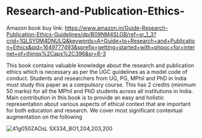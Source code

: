 # Research-and-Publication-Ethics-

Amazon book buy link: https://www.amazon.in/Guide-Research-Publication-Ethics-Guidelines/dp/B09NM4SLGB/ref=sr_1_3?crid=1QLSY0M4DNULQ&keywords=A+Guide+to+Research+and+Publication+Ethics&qid=1649777493&sprefix=getting+started+with+phpoc+for+internet+of+things%2Caps%2C396&sr=8-3

This book contains valuable knowledge about the research and publication ethics which is necessary as per the UGC guidelines as a model code of conduct. Students and researchers from UG, PG, MPhil and PhD in India must study this paper as a compulsory course. This has 2 credits (minimum 50 marks) for all the MPhil and PhD students across all institutions in India. Main contribution in this book is to provide an easy and holistic representation about various aspects of ethical context that are important for both education and research. We cover most significant contextual augmentation on the following


![41g050ZAOsL _SX334_BO1,204,203,200_](https://user-images.githubusercontent.com/1689639/162999267-b75defe5-bba8-45b6-99d4-ad9e3c34f4d5.jpg)

